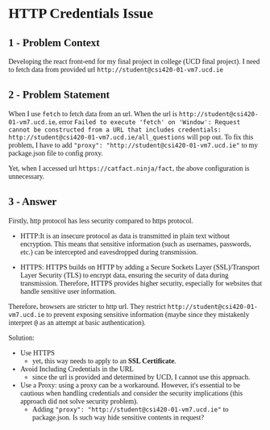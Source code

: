 <body style="font-family: serif"></body>

# HTTP Credentials Issue

## 1 - Problem Context
Developing the react front-end for my final project in college (UCD final project). I need to fetch data from provided url `http://student@csi420-01-vm7.ucd.ie`


## 2 - Problem Statement
When I use `fetch` to fetch data from an url. When the url is `http://student@csi420-01-vm7.ucd.ie`,
error  `Failed to execute 'fetch' on 'Window': Request cannot be constructed from a URL that includes credentials: http://student@csi420-01-vm7.ucd.ie/all_questions`
will pop out. To fix this problem, I have to add `"proxy": "http://student@csi420-01-vm7.ucd.ie"` to my package.json
file to config proxy.

Yet, when I accessed url `https://catfact.ninja/fact`, the above configuration is unnecessary.

## 3 - Answer

Firstly, http protocol has less security compared to https protocol.

*   HTTP:It is an insecure protocol as data is transmitted in plain text without encryption. This means that sensitive
information (such as usernames, passwords, etc.) can be intercepted and eavesdropped during transmission.

*   HTTPS: HTTPS builds on HTTP by adding a Secure Sockets Layer (SSL)/Transport Layer Security (TLS) to encrypt data,
ensuring the security of data during transmission. Therefore, HTTPS provides higher security, especially for websites
that handle sensitive user information.

 Therefore, browsers are stricter to http url. They restrict `http://student@csi420-01-vm7.ucd.ie` to prevent exposing
 sensitive information (maybe since they mistakenly interpret `@` as an attempt at basic authentication).

Solution:
- Use HTTPS
  - yet, this way needs to apply to an **SSL Certificate**.
- Avoid Including Credentials in the URL
  - since the url is provided and determined by UCD, I cannot use this approach.
- Use a Proxy: using a proxy can be a workaround. However, it's essential to be cautious when handling credentials and 
consider the security implications (this approach did not solve security problem).
  - Adding `"proxy": "http://student@csi420-01-vm7.ucd.ie"` to package.json. Is such way hide sensitive contents
  in request?

